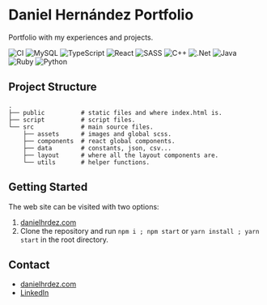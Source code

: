 # Daniel Hernández Portfolio

Portfolio with my experiences and projects.

![CI](https://github.com/DanielHrdez/portfolio/actions/workflows/ci.yml/badge.svg)
![MySQL](https://img.shields.io/badge/mysql-%2300f.svg?style=for-the-badge&logo=mysql&logoColor=white)
![TypeScript](https://img.shields.io/badge/typescript-%23007ACC.svg?style=for-the-badge&logo=typescript&logoColor=white)
![React](https://img.shields.io/badge/react-%2320232a.svg?style=for-the-badge&logo=react&logoColor=%2361DAFB)
![SASS](https://img.shields.io/badge/SASS-hotpink.svg?style=for-the-badge&logo=SASS&logoColor=white)
![C++](https://img.shields.io/badge/c++-%2300599C.svg?style=for-the-badge&logo=c%2B%2B&logoColor=white)
![.Net](https://img.shields.io/badge/.NET-5C2D91?style=for-the-badge&logo=.net&logoColor=white)
![Java](https://img.shields.io/badge/java-%23ED8B00.svg?style=for-the-badge&logo=java&logoColor=white)
![Ruby](https://img.shields.io/badge/ruby-%23CC342D.svg?style=for-the-badge&logo=ruby&logoColor=white)
![Python](https://img.shields.io/badge/python-3670A0?style=for-the-badge&logo=python&logoColor=ffdd54)

## Project Structure

    .
    ├── public          # static files and where index.html is.
    ├── script          # script files.
    └── src             # main source files.
        ├── assets      # images and global scss.
        ├── components  # react global components.
        ├── data        # constants, json, csv...
        ├── layout      # where all the layout components are.
        └── utils       # helper functions.

## Getting Started

The web site can be visited with two options:
  
1. [danielhrdez.com](https://danielhrdez.com)
2. Clone the repository and run `npm i ; npm start` or `yarn install ; yarn start` in the root directory.

## Contact

- [danielhrdez.com](https://danielhrdez.com)
- [LinkedIn](https://www.linkedin.com/in/danihrdez/)
